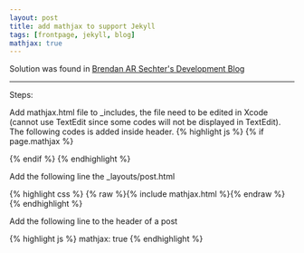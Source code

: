 ```yaml
---
layout: post
title: add mathjax to support Jekyll
tags: [frontpage, jekyll, blog]
mathjax: true
---
```

Solution was found in [Brendan AR Sechter's Development Blog](http://sgeos.github.io/github/jekyll/2016/08/21/adding_mathjax_to_a_jekyll_github_pages_blog.html)

---

Steps:

Add mathjax.html file to _includes, the file need to be edited in Xcode (cannot use TextEdit since some codes will not be displayed in TextEdit). The following codes is added inside header. 
{% highlight js %}
{% if page.mathjax %}
<script type="text/x-mathjax-config">
MathJax.Hub.Config({
tex2jax: {
inlineMath: [ ['$','$'], ["\\(","\\)"] ],
processEscapes: true
}
});
</script>
<script
type="text/javascript"
charset="utf-8"
src="https://cdn.mathjax.org/mathjax/latest/MathJax.js?config=TeX-AMS-MML_HTMLorMML"
>
</script>
<script
type="text/javascript"
charset="utf-8"
src="https://vincenttam.github.io/javascripts/MathJaxLocal.js"
>
</script>
{% endif %}
{% endhighlight %}

Add the following line the _layouts/post.html

{% highlight css %}
{% raw %}{% include mathjax.html %}{% endraw %}
{% endhighlight %}

Add the following line to the header of a post

{% highlight js %}
mathjax: true
{% endhighlight %}
